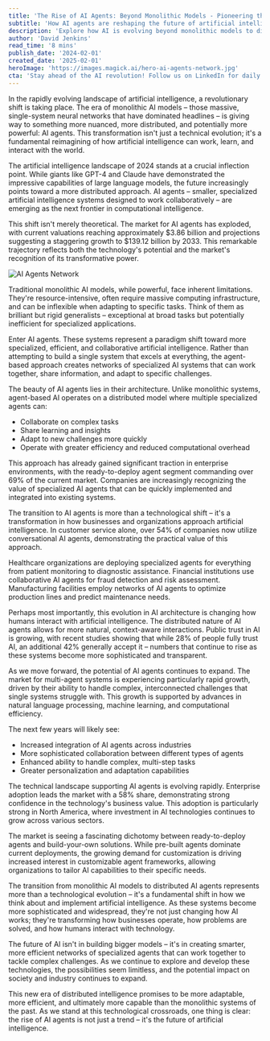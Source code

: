 ```yaml
---
title: 'The Rise of AI Agents: Beyond Monolithic Models - Pioneering the Future of Distributed Intelligence'
subtitle: 'How AI agents are reshaping the future of artificial intelligence'
description: 'Explore how AI is evolving beyond monolithic models to distributed AI agents. With market projections reaching $139.12 billion by 2033, these specialized systems are revolutionizing how businesses implement AI across industries. Discover how this architectural shift is creating more efficient, adaptable, and powerful AI solutions.'
author: 'David Jenkins'
read_time: '8 mins'
publish_date: '2024-02-01'
created_date: '2025-02-01'
heroImage: 'https://images.magick.ai/hero-ai-agents-network.jpg'
cta: 'Stay ahead of the AI revolution! Follow us on LinkedIn for daily insights into the evolving world of AI agents and distributed intelligence. Join our community of forward-thinking professionals shaping the future of technology.'
---
```


In the rapidly evolving landscape of artificial intelligence, a revolutionary shift is taking place. The era of monolithic AI models – those massive, single-system neural networks that have dominated headlines – is giving way to something more nuanced, more distributed, and potentially more powerful: AI agents. This transformation isn't just a technical evolution; it's a fundamental reimagining of how artificial intelligence can work, learn, and interact with the world.

The artificial intelligence landscape of 2024 stands at a crucial inflection point. While giants like GPT-4 and Claude have demonstrated the impressive capabilities of large language models, the future increasingly points toward a more distributed approach. AI agents – smaller, specialized artificial intelligence systems designed to work collaboratively – are emerging as the next frontier in computational intelligence.

This shift isn't merely theoretical. The market for AI agents has exploded, with current valuations reaching approximately $3.86 billion and projections suggesting a staggering growth to $139.12 billion by 2033. This remarkable trajectory reflects both the technology's potential and the market's recognition of its transformative power.

![AI Agents Network](https://i.magick.ai/PIXE/1738469536140_magick_img.webp)

Traditional monolithic AI models, while powerful, face inherent limitations. They're resource-intensive, often require massive computing infrastructure, and can be inflexible when adapting to specific tasks. Think of them as brilliant but rigid generalists – exceptional at broad tasks but potentially inefficient for specialized applications.

Enter AI agents. These systems represent a paradigm shift toward more specialized, efficient, and collaborative artificial intelligence. Rather than attempting to build a single system that excels at everything, the agent-based approach creates networks of specialized AI systems that can work together, share information, and adapt to specific challenges.

The beauty of AI agents lies in their architecture. Unlike monolithic systems, agent-based AI operates on a distributed model where multiple specialized agents can:

- Collaborate on complex tasks
- Share learning and insights
- Adapt to new challenges more quickly
- Operate with greater efficiency and reduced computational overhead

This approach has already gained significant traction in enterprise environments, with the ready-to-deploy agent segment commanding over 69% of the current market. Companies are increasingly recognizing the value of specialized AI agents that can be quickly implemented and integrated into existing systems.

The transition to AI agents is more than a technological shift – it's a transformation in how businesses and organizations approach artificial intelligence. In customer service alone, over 54% of companies now utilize conversational AI agents, demonstrating the practical value of this approach.

Healthcare organizations are deploying specialized agents for everything from patient monitoring to diagnostic assistance. Financial institutions use collaborative AI agents for fraud detection and risk assessment. Manufacturing facilities employ networks of AI agents to optimize production lines and predict maintenance needs.

Perhaps most importantly, this evolution in AI architecture is changing how humans interact with artificial intelligence. The distributed nature of AI agents allows for more natural, context-aware interactions. Public trust in AI is growing, with recent studies showing that while 28% of people fully trust AI, an additional 42% generally accept it – numbers that continue to rise as these systems become more sophisticated and transparent.

As we move forward, the potential of AI agents continues to expand. The market for multi-agent systems is experiencing particularly rapid growth, driven by their ability to handle complex, interconnected challenges that single systems struggle with. This growth is supported by advances in natural language processing, machine learning, and computational efficiency.

The next few years will likely see:

- Increased integration of AI agents across industries
- More sophisticated collaboration between different types of agents
- Enhanced ability to handle complex, multi-step tasks
- Greater personalization and adaptation capabilities

The technical landscape supporting AI agents is evolving rapidly. Enterprise adoption leads the market with a 58% share, demonstrating strong confidence in the technology's business value. This adoption is particularly strong in North America, where investment in AI technologies continues to grow across various sectors.

The market is seeing a fascinating dichotomy between ready-to-deploy agents and build-your-own solutions. While pre-built agents dominate current deployments, the growing demand for customization is driving increased interest in customizable agent frameworks, allowing organizations to tailor AI capabilities to their specific needs.

The transition from monolithic AI models to distributed AI agents represents more than a technological evolution – it's a fundamental shift in how we think about and implement artificial intelligence. As these systems become more sophisticated and widespread, they're not just changing how AI works; they're transforming how businesses operate, how problems are solved, and how humans interact with technology.

The future of AI isn't in building bigger models – it's in creating smarter, more efficient networks of specialized agents that can work together to tackle complex challenges. As we continue to explore and develop these technologies, the possibilities seem limitless, and the potential impact on society and industry continues to expand.

This new era of distributed intelligence promises to be more adaptable, more efficient, and ultimately more capable than the monolithic systems of the past. As we stand at this technological crossroads, one thing is clear: the rise of AI agents is not just a trend – it's the future of artificial intelligence.